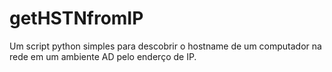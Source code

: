 # getHSTNfromIP
Um script python simples para descobrir o hostname de um computador na rede em um ambiente AD pelo enderço de IP.
